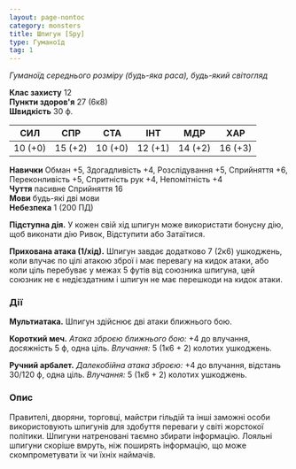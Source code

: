 ```yaml
---
layout: page-nontoc
category: monsters
title: Шпигун [Spy]
type: Гуманоїд
tag: 1
---
```


_Гуманоїд середнього розміру (будь-яка раса), будь-який світогляд_

**Клас захисту** 12    
**Пункти здоров'я** 27 (6к8)    
**Швидкість** 30 ф.

| СИЛ     | СПР     | СТА     | ІНТ     | МДР     | ХАР     |
| ------- | ------- | ------- | ------- | ------- | ------- |
| 10 (+0) | 15 (+2) | 10 (+0) | 12 (+1) | 14 (+2) | 16 (+3) |

**Навички** Обман +5, Здогадливість +4, Розслідування +5, Сприйняття +6, Переконливість +5, Спритність рук +4, Непомітність +4    
**Чуття** пасивне Сприйняття 16    
**Мови** будь-які дві мови    
**Небезпека** 1 (200 ПД)

**Підступна дія.** У кожен свій хід шпигун може використати бонусну дію, щоб виконати дію Ривок, Відступити або Затаїтися.    

**Прихована атака (1/хід).** Шпигун завдає додатково 7 (2к6) ушкоджень, коли влучає по цілі атакою зброї і має перевагу на кидок атаки, або коли ціль перебуває у межах 5 футів від союзника шпигуна, цей союзник не є недієздатним і шпигун не має перешкоди на кидок атаки.

### Дії
**Мультиатака.** Шпигун здійснює дві атаки ближнього бою.    

**Короткий меч.** _Атака зброєю ближнього бою:_ +4 до влучання, досяжність 5 ф, одна ціль. _Влучання:_ 5 (1к6 + 2) колотих ушкоджень.    

**Ручний арбалет.** _Далекобійна атака зброєю:_ +4 до влучання, відстань 30/120 ф, одна ціль. _Влучання:_ 5 (1к6 + 2) колотих ушкоджень.

### Опис
Правителі, дворяни, торговці, майстри гільдій та інші заможні особи використовують шпигунів для здобуття переваги у світі жорстокої політики. Шпигуни натреновані таємно збирати інформацію. Лояльні шпигуни скоріше вмруть, ніж поширять інформацію, що може скомпрометувати їх чи їхніх наймачів. 
